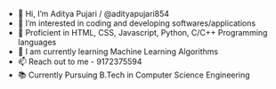 - 👋 Hi, I’m Aditya Pujari / @adityapujari854
- 👀 I’m interested in coding and developing softwares/applications
- 🎯 Proficient in HTML, CSS, Javascript, Python, C/C++ Programming languages
- 🌱 I am currently learning Machine Learning Algorithms
- 📫 Reach out to me - 9172375594
- 📚 Currently Pursuing B.Tech in Computer Science Engineering
<!---
adityapujari854/aditya pujari is a ✨ special ✨ repository because its `README.md` (this file) appears on your GitHub profile.
You can click the Preview link to take a look at your changes.
--->
